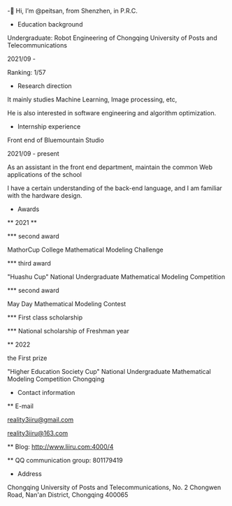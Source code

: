 -👋 Hi, I’m @peitsan, from Shenzhen, in P.R.C.

- Education background

Undergraduate: Robot Engineering of Chongqing University of Posts and Telecommunications

2021/09 -

Ranking: 1/57

- Research direction

It mainly studies Machine Learning, Image processing, etc,

He is also interested in software engineering and algorithm optimization.



- Internship experience

Front end of Bluemountain Studio

2021/09 - present

As an assistant in the front end department, maintain the common Web applications of the school

I have a certain understanding of the back-end language, and I am familiar with the hardware design.

- Awards

** 2021 **

*** second award

MathorCup College Mathematical Modeling Challenge

*** third award

"Huashu Cup" National Undergraduate Mathematical Modeling Competition

*** second award

May Day Mathematical Modeling Contest

*** First class scholarship

*** National scholarship of Freshman year

** 2022

the First prize

"Higher Education Society Cup" National Undergraduate Mathematical Modeling Competition Chongqing

- Contact information

** E-mail

reality3iiru@gmail.com

reality3iiru@163.com

** Blog:
http://www.liiru.com:4000/4

** QQ communication group:
801179419

- Address

Chongqing University of Posts and Telecommunications, No. 2 Chongwen Road, Nan'an District, Chongqing 400065







<!---
peitsan/peitsan is a ✨ special ✨ repository because its `README.md` (this file) appears on your GitHub profile.
You can click the Preview link to take a look at your changes.
--->
